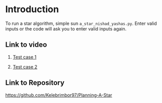 # Introduction

To run a star algorithm, simple sun `a_star_nishad_yashas.py`. Enter valid inputs or the code will ask you to enter valid inputs again.

## Link to video

1. [Test case 1](https://drive.google.com/file/d/1qec2xebUtEHtS71sI4tumayF6AfaI4p-/view?usp=sharing)

2. [Test case 2](https://drive.google.com/file/d/1tRcb8feUq8yPL5XaoBygPXW5l0s9U-MJ/view?usp=share_link)

## Link to Repository

https://github.com/Kelebrimbor97/Planning-A-Star
